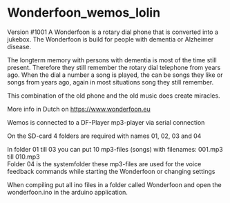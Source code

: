 # Wonderfoon_wemos_lolin
Version #1001
A Wonderfoon is a rotary dial phone that is converted into a jukebox. The Wonderfoon is build for people with dementia or Alzheimer disease.

The longterm memory with persons with dementia is most of the time still present. Therefore they still remember the rotary dial telephone from years ago. When the dial a number a song is played, the can be songs they like or songs from years ago, again in most situations song they still remember.

This combination of the old phone and the old music does create miracles.

More info in Dutch on https://www.wonderfoon.eu

Wemos is connected to a DF-Player mp3-player via serial connection

On the SD-card 4 folders are required with names 01, 02, 03 and 04 
 
In folder 01 till 03 you can put 10 mp3-files (songs) with filenames: 001.mp3 till 010.mp3  
Folder 04 is the systemfolder these mp3-files are used for the voice feedback commands while starting the Wonderfoon or changing settings

When compiling put all ino files in a folder called Wonderfoon and open the wonderfoon.ino in the arduino application.
